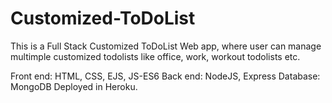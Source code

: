 # Customized-ToDoList
This is a Full Stack Customized ToDoList Web app, where user can manage multimple customized todolists like office, work, workout todolists etc.

Front end: HTML, CSS, EJS, JS-ES6
Back end: NodeJS, Express
Database: MongoDB
Deployed in Heroku.

